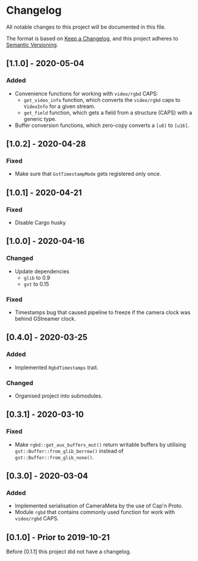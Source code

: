 # Changelog
All notable changes to this project will be documented in this file.

The format is based on [Keep a Changelog](https://keepachangelog.com/en/1.0.0/),
and this project adheres to [Semantic Versioning](https://semver.org/spec/v2.0.0.html).

## [1.1.0] - 2020-05-04

### Added

- Convenience functions for working with `video/rgbd` CAPS:
    - `get_video_info` function, which converts the `video/rgbd` caps to `VideoInfo` for a given stream.
    - `get_field` function, which gets a field from a structure (CAPS) with a generic type.
- Buffer conversion functions, which zero-copy converts a `[u8]` to `[u16]`.

## [1.0.2] - 2020-04-28
### Fixed
- Make sure that `GstTimestampMode` gets registered only once.

## [1.0.1] - 2020-04-21

### Fixed

- Disable Cargo husky

## [1.0.0] - 2020-04-16
### Changed
- Update dependencies
  - `glib` to 0.9
  - `gst` to 0.15
### Fixed
- Timestamps bug that caused pipeline to freeze if the camera clock was behind GStreamer clock.

## [0.4.0] - 2020-03-25
### Added
- Implemented `RgbdTimestamps` trait.
### Changed
- Organised project into submodules.

## [0.3.1] - 2020-03-10
### Fixed
- Make `rgbd::get_aux_buffers_mut()` return writable buffers by utilising `gst::Buffer::from_glib_borrow()` instead of `gst::Buffer::from_glib_none()`.

## [0.3.0] - 2020-03-04
### Added
- Implemented serialisation of CameraMeta by the use of Cap'n Proto.
- Module `rgbd` that contains commonly used function for work with `video/rgbd` CAPS.

## [0.1.0] - Prior to 2019-10-21
Before [0.1.1] this project did not have a changelog.
